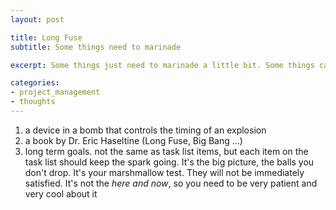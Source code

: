 ```yaml
---
layout: post

title: Long Fuse
subtitle: Some things need to marinade

excerpt: Some things just need to marinade a little bit. Some things can only be chipped off a bit a day at a time. The small but consistent things you do everyday has cumulative effect.

categories:
- project_management
- thoughts
---
```


1. a device in a bomb that controls the timing of an explosion
2. a book by Dr. Eric Haseltine (Long Fuse, Big Bang …)
3. long term goals. not the same as task list items, but each item on the task list should keep the spark going. It's the big picture, the balls you don't drop. It's your marshmallow test. They will not be immediately satisfied. It's not the *here and now*, so you need to be very patient and very cool about it












